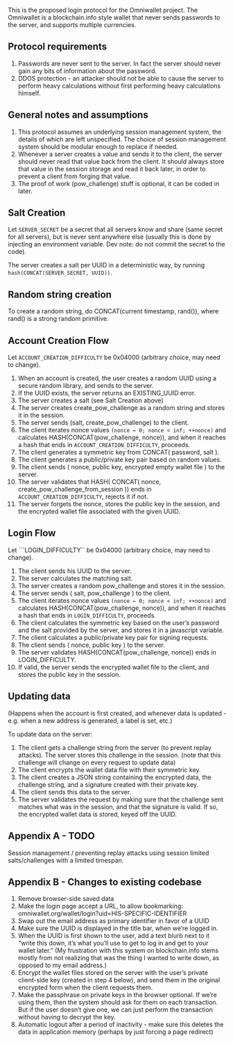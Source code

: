 This is the proposed login protocol for the Omniwallet project. The Omniwallet is a blockchain.info style wallet that never sends passwords to the server, and supports multiple currencies.

## Protocol requirements

1. Passwords are never sent to the server. In fact the server should never gain any bits of information about the password.
2. DDOS protection - an attacker should not be able to cause the server to perform heavy calculations without first performing heavy calculations himself.

## General notes and assumptions

1. This protocol assumes an underlying session management system, the details of which are left unspecified. The choice of session management system should be modular enough to replace if needed.
2. Whenever a server creates a value and sends it to the client, the server should never read that value back from the client. It should always store that value in the session storage and read it back later, in order to prevent a client from forging that value.
3. The proof of work (pow_challenge) stuff is optional, it can be coded in later.

## Salt Creation ##
Let ``SERVER_SECRET`` be a secret that all servers know and share (same secret for all servers), but is never sent anywhere else (usually this is done by injecting an environment variable. Dev note: do not commit the secret to the code).

The server creates a salt per UUID in a deterministic way, by running ``hash(CONCAT(SERVER_SECRET, UUID))``.

## Random string creation ##
To create a random string, do CONCAT(current timestamp, rand()), where rand() is a strong random primitive.

## Account Creation Flow
Let ``ACCOUNT_CREATION_DIFFICULTY`` be 0x04000 (arbitrary choice, may need to change). 

1. When an account is created, the user creates a random UUID using a secure random library, and sends to the server.
2. If the UUID exists, the server returns an EXISTING_UUID error.
3. The server creates a salt (see Salt Creation above)
4. The server creates create_pow_challenge as a random string and stores it in the session.
5. The server sends (salt, create_pow_challenge) to the client.
6. The client iterates nonce values ``(nonce ← 0; nonce < inf; ++nonce)`` and calculates HASH(CONCAT(pow_challenge, nonce)), and when it reaches a hash that ends in ``ACCOUNT_CREATION_DIFFICULTY``, proceeds.
7. The client generates a symmetric key from CONCAT( password, salt ).
8. The client generates a public/private key pair based on random values.
9. The client sends ( nonce, public key, encrypted empty wallet file ) to the server.
10. The server validates that HASH( CONCAT( nonce, create_pow_challenge_from_session )) ends in ``ACCOUNT_CREATION_DIFFICULTY``, rejects it if not.
11. The server forgets the nonce, stores the public key in the session, and the encrypted wallet file associated with the given UUID.

## Login Flow

Let ```LOGIN_DIFFICULTY`` be 0x04000 (arbitrary choice, may need to change).

1. The client sends his UUID to the server.
2. The server calculates the matching salt.
3. The server creates a random pow_challenge and stores it in the session.
4. The server sends ( salt, pow_challenge ) to the client.
5. The client iterates nonce values ``(nonce ← 0; nonce < inf; ++nonce)`` and calculates HASH(CONCAT(pow_challenge, nonce)), and when it reaches a hash that ends in ``LOGIN_DIFFICULTY``, proceeds.
6. The client calculates the symmetric key based on the user’s password and the salt provided by the server, and stores it in a javascript variable.
7. The client calculates a public/private key pair for signing requests.
8. The client sends ( nonce, public key ) to the server.
8. The server validates HASH(CONCAT(pow_challenge, nonce)) ends in LOGIN_DIFFICULTY.
9. If valid, the server sends the encrypted wallet file to the client, and stores the public key in the session.

## Updating data

(Happens when the account is first created, and whenever data is updated - e.g. when a new address is generated, a label is set, etc.)

To update data on the server:

1. The client gets a challenge string from the server (to prevent replay attacks).  The server stores this challenge in the session.  (note that this challenge will change on every request to update data)
2. The client encrypts the wallet data file with their symmetric key.
3. The client creates a JSON string containing the encrypted data, the challenge string, and a signature created with their private key.
4. The client sends this data to the server.
5. The server validates the request by making sure that the challenge sent matches what was in the session, and that the signature is valid.  If so, the encrypted wallet data is stored, keyed off the UUID.

## Appendix A - TODO

Session management / preventing replay attacks using session limited salts/challenges with a limited timespan.

## Appendix B - Changes to existing codebase

1. Remove browser-side saved data
2. Make the login page accept a URL, to allow bookmarking:
	omniwallet.org/wallet/login?uid=HIS-SPECIFIC-IDENTIFIER 
3. Swap out the email address as primary identifier in favor of a UUID
4. Make sure the UUID is displayed in the title bar, when we’re logged in.
5. When the UUID is first shown to the user, add a text blurb next to it “write this down, it’s what you’ll use to get to log in and get to your wallet later.”  (My frustration with this system on blockchain.info stems mostly from not realizing that was the thing I wanted to write down, as opposed to my email address.)
6. Encrypt the wallet files stored on the server with the user’s private client-side key (created in step 4 below), and send them in the original encrypted form when the client requests them.
7. Make the passphrase on private keys in the browser optional.  If we’re using them, then the system should ask for them on each transaction.  But if the user doesn’t give one, we can just perform the transaction without having to decrypt the key.
8. Automatic logout after a period of inactivity - make sure this deletes the data in application memory (perhaps by just forcing a page redirect)
